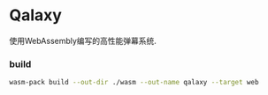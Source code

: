 # Qalaxy
使用WebAssembly编写的高性能弹幕系统.


### build
```sh
wasm-pack build --out-dir ./wasm --out-name qalaxy --target web
```
